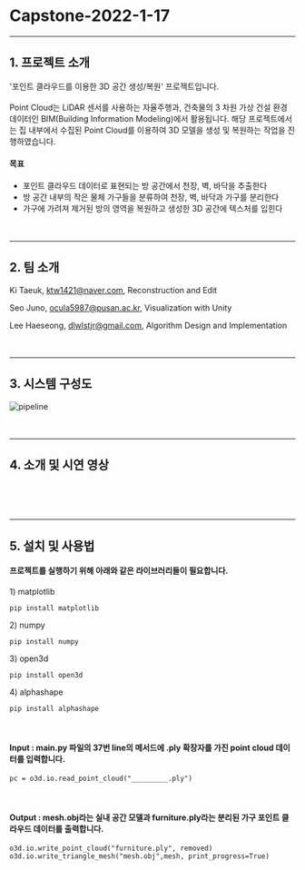 # Capstone-2022-1-17

***
## 1. 프로젝트 소개

'포인트 클라우드를 이용한 3D 공간 생성/복원' 프로젝트입니다.<br/><br/>
Point Cloud는 LiDAR 센서를 사용하는 자율주행과, 건축물의 3 차원 가상 건설 환경 데이터인 BIM(Building Information Modeling)에서 활용됩니다. 해당 프로젝트에서는 집 내부에서 수집된 Point Cloud를 이용하여 3D 모델을 생성 및 복원하는 작업을 진행하였습니다.

#### 목표

- 포인트 클라우드 데이터로 표현되는 방 공간에서 천장, 벽, 바닥을 추출한다
- 방 공간 내부의 작은 물체 가구들을 분류하여 천장, 벽, 바닥과 가구를 분리한다
- 가구에 가려져 제거된 방의 영역을 복원하고 생성한 3D 공간에 텍스처를 입힌다
<br/><br/><br/>
***
## 2. 팀 소개

Ki Taeuk, ktw1421@naver.com, Reconstruction and Edit

Seo Juno, ocula5987@pusan.ac.kr, Visualization with Unity

Lee Haeseong, dlwlstjr@gmail.com, Algorithm Design and Implementation
<br/><br/><br/>
***
## 3. 시스템 구성도
![pipeline](https://user-images.githubusercontent.com/79833715/195857077-31bbe2da-45f3-46b3-9ac1-b18ac7e92ac5.png)
<br/><br/><br/>
***
## 4. 소개 및 시연 영상

<br/><br/><br/>
***
## 5. 설치 및 사용법

#### 프로젝트를 실행하기 위해 아래와 같은 라이브러리들이 필요합니다. 
1\) matplotlib
```
pip install matplotlib
```
2\) numpy
```
pip install numpy
```
3\) open3d
```
pip install open3d
```
4\) alphashape
```
pip install alphashape
```
<br/>

#### Input : main.py 파일의 37번 line의 메서드에 .ply 확장자를 가진 point cloud 데이터를 입력합니다.

```
pc = o3d.io.read_point_cloud("_________.ply")
```

<br/>

#### Output : mesh.obj라는 실내 공간 모델과 furniture.ply라는 분리된 가구 포인트 클라우드 데이터를 출력합니다.

```
o3d.io.write_point_cloud("furniture.ply", removed)
o3d.io.write_triangle_mesh("mesh.obj",mesh, print_progress=True)
```
